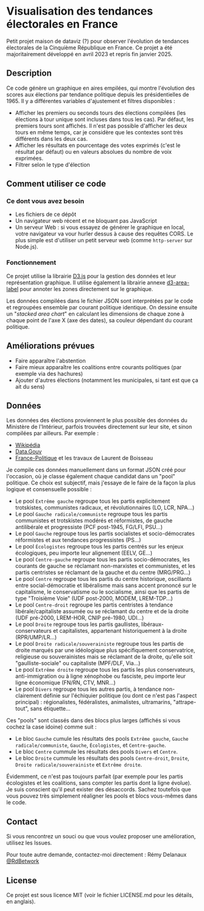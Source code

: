 # Visualisation des tendances électorales en France

Petit projet maison de dataviz (?) pour observer l'évolution de tendances électorales de la Cinquième République en France. Ce projet a été majoritairement développé en avril 2023 et repris fin janvier 2025.

## Description

Ce code génère un graphique en aires empilées, qui montre l'évolution des scores aux élections par tendance politique depuis les présidentielles de 1965.
Il y a différentes variables d'ajustement et filtres disponibles : 

* Afficher les premiers ou seconds tours des élections compilées (les élections à tour unique sont incluses dans tous les cas). Par défaut, les premiers tours sont affichés. Il n'est pas possible d'afficher les deux tours en même temps, car je considère que les contextes sont très différents dans les deux cas.
* Afficher les résultats en pourcentage des votes exprimés (c'est le résultat par défaut) ou en valeurs absolues du nombre de voix exprimées.
* Filtrer selon le type d'élection


## Comment utiliser ce code

### Ce dont vous avez besoin

* Les fichiers de ce dépôt
* Un navigateur web récent et ne bloquant pas JavaScript
* Un serveur Web : si vous essayez de générer le graphique en local, votre navigateur va vour hurler dessus à cause des requêtes CORS.
Le plus simple est d'utiliser un petit serveur web (comme `http-server` sur Node.js).

### Fonctionnement

Ce projet utilise la librairie [D3.js](https://d3js.org/) pour la gestion des données et leur représentation graphique.
Il utilise également la librairie annexe [d3-area-label](https://github.com/curran/d3-area-label) pour annoter les zones directement sur le graphique.

Les données compilées dans le fichier JSON sont interprétées par le code et regroupées ensemble par courant politique identique. 
On dessine ensuite un "*stacked area chart*" en calculant les dimensions de chaque zone à chaque point de l'axe X (axe des dates), sa couleur dépendant du courant politique.


## Améliorations prévues

* Faire apparaître l'abstention
* Faire mieux apparaître les coalitions entre courants politiques (par exemple via des hachures)
* Ajouter d'autres élections (notamment les municipales, si tant est que ça ait du sens)

## Données

Les données des élections proviennent le plus possible des données du Ministère de l'Intérieur,
parfois trouvées directement sur leur site, et sinon compilées par ailleurs. Par exemple :
* [Wikipédia](https://fr.wikipedia.org/wiki/Scrutins_en_France_sous_la_Cinqui%C3%A8me_R%C3%A9publique)
* [Data.Gouv](https://www.data.gouv.fr/fr/posts/les-donnees-des-elections/)
* [France-Politique](https://www.france-politique.fr/) et les travaux de Laurent de Boisseau

Je compile ces données manuellement dans un format JSON créé pour l'occasion, où je classe également
chaque candidat dans un "pool" politique. Ce choix est subjectif, mais j'essaye de le faire de la façon la plus logique
et consensuelle possible :
* Le pool `Extrême gauche` regroupe tous les partis explicitement trotskistes, communistes radicaux, et révolutionnaires (LO, LCR, NPA...)
* Le pool `Gauche radicale/communiste` regroupe tous les partis communistes et trotskistes modérés et réformistes, de gauche antilibérale et progressiste (PCF post-1945, FG/LFI, PSU...)
* Le pool `Gauche` regroupe tous les partis socialistes et socio-démocrates réformistes et aux tendances progressistes (PS...) 
* Le pool `Écologistes` regroupe tous les partis centrés sur les enjeux écologiques, peu importe leur alignement (EELV, GE...)
* Le pool `Centre-gauche` regroupe tous les partis socio-démocrates, les courants de gauche se réclamant non-marxistes et communistes, et les partis centristes se réclamant de la gauche et du centre (MRG/PRG...) 
* Le pool `Centre` regroupe tous les partis du centre historique, oscillants entre social-démocratie et libéralisme mais sans accent prononcé sur le capitalisme, le conservatisme ou le socialisme, ainsi que les partis de type "Troisième Voie" (UDF post-2000, MODEM, LREM-TDP...)
* Le pool `Centre-droit` regroupe les partis centristes à tendance libérale/capitaliste assumée ou se réclamant du centre et de la droite (UDF pré-2000, LREM-HOR, CNIP pré-1980, UDI...)
* Le pool `Droite` regroupe tous les partis gaullistes, libéraux-conservateurs et capitalistes, appartenant historiquement à la droite (RPR/UMP/LR...)
* Le pool `Droite radicale/souverainiste` regroupe tous les partis de droite marqués par une idéologique plus spécifiquement conservatrice, religieuse ou souverainistes mais se réclamant de la droite, qu'elle soit "gaulliste-sociale" ou capitaliste (MPF/DLF, Via...)
* Le pool `Extrême droite` regroupe tous les partis les plus conservateurs, anti-immigration ou à ligne xénophobe ou fasciste, peu importe leur ligne économique (FN/RN, CTV, MNR...)
* Le pool `Divers` regroupe tous les autres partis, à tendance non-clairement définie sur l'échiquier politique (ou dont ce n'est pas l'aspect principal) : régionalistes, fédéralistes, animalistes, ultramarins, "attrape-tout", sans étiquette...

Ces "pools" sont classés dans des blocs plus larges (affichés si vous cochez la case idoine) comme suit : 
* Le bloc `Gauche` cumule les résultats des pools `Extrême gauche`, `Gauche radicale/communiste`, `Gauche`, `Écologistes`, et `Centre-gauche`.
* Le bloc `Centre` cummule les résultats des pools `Divers` et `Centre`.
* Le bloc `Droite` cummule les résultats des pools `Centre-droit`, `Droite`, `Droite radicale/souverainiste` et `Extrême droite`.

Évidemment, ce n'est pas toujours parfait (par exemple pour les partis écologistes et les coalitions, sans compter les partis dont la ligne évolue).
Je suis conscient qu'il peut exister des désaccords. Sachez toutefois que vous pouvez très simplement réaligner les pools et blocs vous-mêmes dans le code.

## Contact

Si vous rencontrez un souci ou que vous voulez proposer une amélioration, utilisez les Issues.

Pour toute autre demande, contactez-moi directement : Rémy Delanaux [@RdBetwork](https://bsky.app/profile/rdnetwork.bsky.social)


## License

Ce projet est sous licence MIT (voir le fichier LICENSE.md pour les détails, en anglais).
